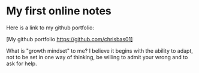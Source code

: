 # My first online notes
Here is a link to my github portfolio: 

[My github portfolio https://github.com/chrisbas01]

What is "growth mindset" to me? I believe it begins with the ability to adapt, not to be set in one way of thinking, be willing to admit your wrong and to ask for help. 
